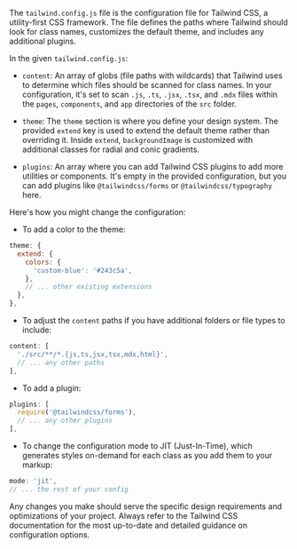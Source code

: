 The `tailwind.config.js` file is the configuration file for Tailwind CSS, a utility-first CSS framework. The file defines the paths where Tailwind should look for class names, customizes the default theme, and includes any additional plugins.

In the given `tailwind.config.js`:

- `content`: An array of globs (file paths with wildcards) that Tailwind uses to determine which files should be scanned for class names. In your configuration, it's set to scan `.js`, `.ts`, `.jsx`, `.tsx`, and `.mdx` files within the `pages`, `components`, and `app` directories of the `src` folder.

- `theme`: The `theme` section is where you define your design system. The provided `extend` key is used to extend the default theme rather than overriding it. Inside `extend`, `backgroundImage` is customized with additional classes for radial and conic gradients.

- `plugins`: An array where you can add Tailwind CSS plugins to add more utilities or components. It's empty in the provided configuration, but you can add plugins like `@tailwindcss/forms` or `@tailwindcss/typography` here.

Here's how you might change the configuration:

- To add a color to the theme:
```javascript
theme: {
  extend: {
    colors: {
      'custom-blue': '#243c5a',
    },
    // ... other existing extensions
  },
},
```

- To adjust the `content` paths if you have additional folders or file types to include:
```javascript
content: [
  './src/**/*.{js,ts,jsx,tsx,mdx,html}',
  // ... any other paths
],
```

- To add a plugin:
```javascript
plugins: [
  require('@tailwindcss/forms'),
  // ... any other plugins
],
```

- To change the configuration mode to JIT (Just-In-Time), which generates styles on-demand for each class as you add them to your markup:
```javascript
mode: 'jit',
// ... the rest of your config
```

Any changes you make should serve the specific design requirements and optimizations of your project. Always refer to the Tailwind CSS documentation for the most up-to-date and detailed guidance on configuration options.